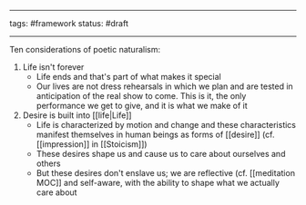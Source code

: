 ____________
tags: #framework 
status: #draft
____________

Ten considerations of poetic naturalism:
1. Life isn't forever
	- Life ends and that's part of what makes it special
	- Our lives are not dress rehearsals in which we plan and are tested in anticipation of the real show to come. This is it, the only performance we get to give, and it is what we make of it
2. Desire is built into [[life|Life]]
	- Life is characterized by motion and change and these characteristics manifest themselves in human beings as forms of [[desire]] (cf. [[impression]] in [[Stoicism]])
	- These desires shape us and cause us to care about ourselves and others
	- But these desires don't enslave us; we are reflective (cf. [[meditation MOC]] and self-aware, with the ability to shape what we actually care about